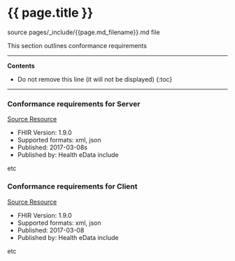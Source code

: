 # {{ page.title }}

source pages/\_include/{{page.md_filename}}.md  file

This section outlines conformance requirements

---

<!-- TOC  the css styling for this is \pages\assets\css\project.css under 'markdown-toc'-->
**Contents**

* Do not remove this line (it will not be displayed)
{:toc}

---

<!-- end TOC -->


### Conformance requirements for Server

[Source Resource](capabilitystatement-server.html)



- FHIR Version: 1.9.0
- Supported formats: xml, json
- Published: 2017-03-08s
- Published by: Health eData include

etc

### Conformance requirements for Client

[Source Resource](capabilitystatement-Client.html)

- FHIR Version: 1.9.0
- Supported formats: xml, json
- Published: 2017-03-08
- Published by: Health eData include

etc
